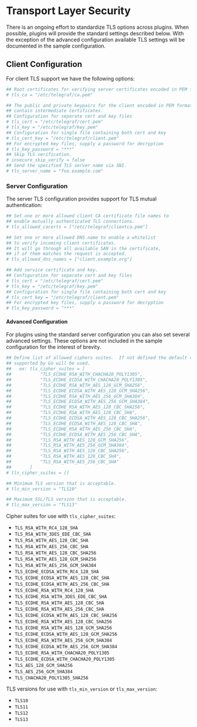 # Transport Layer Security

There is an ongoing effort to standardize TLS options across plugins.  When
possible, plugins will provide the standard settings described below.  With the
exception of the advanced configuration available TLS settings will be
documented in the sample configuration.

## Client Configuration

For client TLS support we have the following options:

```toml
## Root certificates for verifying server certificates encoded in PEM format.
# tls_ca = "/etc/telegraf/ca.pem"

## The public and private keypairs for the client encoded in PEM format.  May
## contain intermediate certificates.
## Configuration for separate cert and key files
# tls_cert = "/etc/telegraf/cert.pem"
# tls_key = "/etc/telegraf/key.pem"
## Configuration for single file containing both cert and key
# tls_cert_key = "/etc/telegraf/client.pem"
## For encrypted key files, supply a password for decryption
# tls_key_password = "***" 
## Skip TLS verification.
# insecure_skip_verify = false
## Send the specified TLS server name via SNI.
# tls_server_name = "foo.example.com"
```

### Server Configuration

The server TLS configuration provides support for TLS mutual authentication:

```toml
## Set one or more allowed client CA certificate file names to
## enable mutually authenticated TLS connections.
# tls_allowed_cacerts = ["/etc/telegraf/clientca.pem"]

## Set one or more allowed DNS name to enable a whitelist
## to verify incoming client certificates.
## It will go through all available SAN in the certificate,
## if of them matches the request is accepted.
# tls_allowed_dns_names = ["client.example.org"]

## Add service certificate and key.
## Configuration for separate cert and key files
# tls_cert = "/etc/telegraf/cert.pem"
# tls_key = "/etc/telegraf/key.pem"
## Configuration for single file containing both cert and key
# tls_cert_key = "/etc/telegraf/client.pem"
## For encrypted key files, supply a password for decryption
# tls_key_password = "***" 
```

#### Advanced Configuration

For plugins using the standard server configuration you can also set several
advanced settings.  These options are not included in the sample configuration
for the interest of brevity.

```toml
## Define list of allowed ciphers suites.  If not defined the default ciphers
## supported by Go will be used.
##   ex: tls_cipher_suites = [
##           "TLS_ECDHE_RSA_WITH_CHACHA20_POLY1305",
##           "TLS_ECDHE_ECDSA_WITH_CHACHA20_POLY1305",
##           "TLS_ECDHE_RSA_WITH_AES_128_GCM_SHA256",
##           "TLS_ECDHE_ECDSA_WITH_AES_128_GCM_SHA256",
##           "TLS_ECDHE_RSA_WITH_AES_256_GCM_SHA384",
##           "TLS_ECDHE_ECDSA_WITH_AES_256_GCM_SHA384",
##           "TLS_ECDHE_RSA_WITH_AES_128_CBC_SHA256",
##           "TLS_ECDHE_RSA_WITH_AES_128_CBC_SHA",
##           "TLS_ECDHE_ECDSA_WITH_AES_128_CBC_SHA256",
##           "TLS_ECDHE_ECDSA_WITH_AES_128_CBC_SHA",
##           "TLS_ECDHE_RSA_WITH_AES_256_CBC_SHA",
##           "TLS_ECDHE_ECDSA_WITH_AES_256_CBC_SHA",
##           "TLS_RSA_WITH_AES_128_GCM_SHA256",
##           "TLS_RSA_WITH_AES_256_GCM_SHA384",
##           "TLS_RSA_WITH_AES_128_CBC_SHA256",
##           "TLS_RSA_WITH_AES_128_CBC_SHA",
##           "TLS_RSA_WITH_AES_256_CBC_SHA"
##       ]
# tls_cipher_suites = []

## Minimum TLS version that is acceptable.
# tls_min_version = "TLS10"

## Maximum SSL/TLS version that is acceptable.
# tls_max_version = "TLS13"
```

Cipher suites for use with `tls_cipher_suites`:

- `TLS_RSA_WITH_RC4_128_SHA`
- `TLS_RSA_WITH_3DES_EDE_CBC_SHA`
- `TLS_RSA_WITH_AES_128_CBC_SHA`
- `TLS_RSA_WITH_AES_256_CBC_SHA`
- `TLS_RSA_WITH_AES_128_CBC_SHA256`
- `TLS_RSA_WITH_AES_128_GCM_SHA256`
- `TLS_RSA_WITH_AES_256_GCM_SHA384`
- `TLS_ECDHE_ECDSA_WITH_RC4_128_SHA`
- `TLS_ECDHE_ECDSA_WITH_AES_128_CBC_SHA`
- `TLS_ECDHE_ECDSA_WITH_AES_256_CBC_SHA`
- `TLS_ECDHE_RSA_WITH_RC4_128_SHA`
- `TLS_ECDHE_RSA_WITH_3DES_EDE_CBC_SHA`
- `TLS_ECDHE_RSA_WITH_AES_128_CBC_SHA`
- `TLS_ECDHE_RSA_WITH_AES_256_CBC_SHA`
- `TLS_ECDHE_ECDSA_WITH_AES_128_CBC_SHA256`
- `TLS_ECDHE_RSA_WITH_AES_128_CBC_SHA256`
- `TLS_ECDHE_RSA_WITH_AES_128_GCM_SHA256`
- `TLS_ECDHE_ECDSA_WITH_AES_128_GCM_SHA256`
- `TLS_ECDHE_RSA_WITH_AES_256_GCM_SHA384`
- `TLS_ECDHE_ECDSA_WITH_AES_256_GCM_SHA384`
- `TLS_ECDHE_RSA_WITH_CHACHA20_POLY1305`
- `TLS_ECDHE_ECDSA_WITH_CHACHA20_POLY1305`
- `TLS_AES_128_GCM_SHA256`
- `TLS_AES_256_GCM_SHA384`
- `TLS_CHACHA20_POLY1305_SHA256`

TLS versions for use with `tls_min_version` or `tls_max_version`:

- `TLS10`
- `TLS11`
- `TLS12`
- `TLS13`
